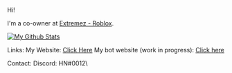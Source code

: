Hi!

I'm a co-owner at [Extremez - Roblox](https://www.youtube.com/channel/UCFsgCD5Vk_RIzo0WXNxA4HQ).

[![My Github Stats](github-stats-card.vercel.app/https://github-stats-card.vercel.app/api?username=Genrymg)](https://henry12.me)

Links:
My Website: [Click Here](https://henry12.me)
My bot website (work in progress): [Click here](https://wisemanbot.tk)

Contact:
Discord: HN#0012\
